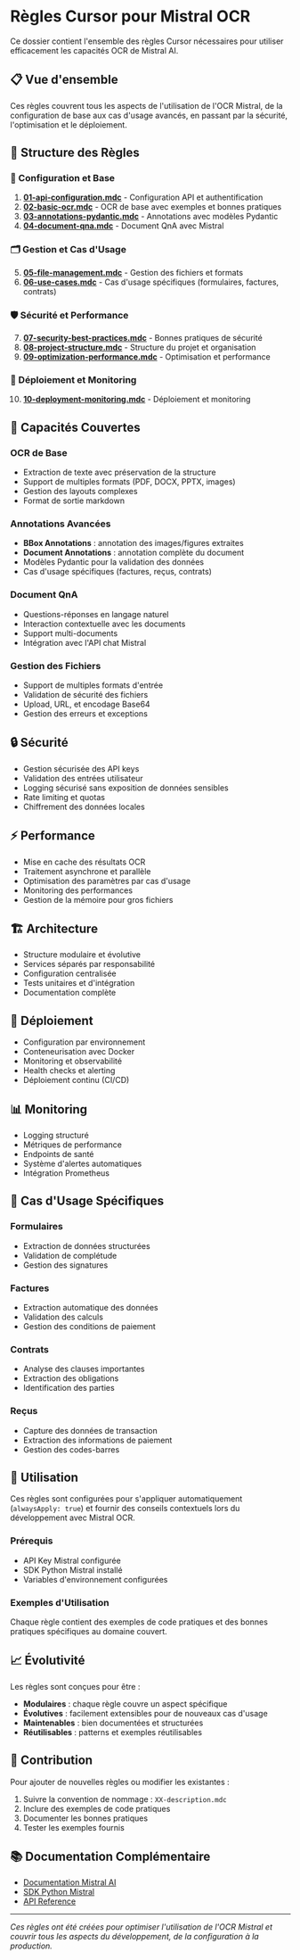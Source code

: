 # Règles Cursor pour Mistral OCR

Ce dossier contient l'ensemble des règles Cursor nécessaires pour utiliser efficacement les capacités OCR de Mistral AI.

## 📋 Vue d'ensemble

Ces règles couvrent tous les aspects de l'utilisation de l'OCR Mistral, de la configuration de base aux cas d'usage avancés, en passant par la sécurité, l'optimisation et le déploiement.

## 📁 Structure des Règles

### 🔧 Configuration et Base
1. **[01-api-configuration.mdc](01-api-configuration.mdc)** - Configuration API et authentification
2. **[02-basic-ocr.mdc](02-basic-ocr.mdc)** - OCR de base avec exemples et bonnes pratiques
3. **[03-annotations-pydantic.mdc](03-annotations-pydantic.mdc)** - Annotations avec modèles Pydantic
4. **[04-document-qna.mdc](04-document-qna.mdc)** - Document QnA avec Mistral

### 🗂️ Gestion et Cas d'Usage
5. **[05-file-management.mdc](05-file-management.mdc)** - Gestion des fichiers et formats
6. **[06-use-cases.mdc](06-use-cases.mdc)** - Cas d'usage spécifiques (formulaires, factures, contrats)

### 🛡️ Sécurité et Performance
7. **[07-security-best-practices.mdc](07-security-best-practices.mdc)** - Bonnes pratiques de sécurité
8. **[08-project-structure.mdc](08-project-structure.mdc)** - Structure du projet et organisation
9. **[09-optimization-performance.mdc](09-optimization-performance.mdc)** - Optimisation et performance

### 🚀 Déploiement et Monitoring
10. **[10-deployment-monitoring.mdc](10-deployment-monitoring.mdc)** - Déploiement et monitoring

## 🎯 Capacités Couvertes

### OCR de Base
- Extraction de texte avec préservation de la structure
- Support de multiples formats (PDF, DOCX, PPTX, images)
- Gestion des layouts complexes
- Format de sortie markdown

### Annotations Avancées
- **BBox Annotations** : annotation des images/figures extraites
- **Document Annotations** : annotation complète du document
- Modèles Pydantic pour la validation des données
- Cas d'usage spécifiques (factures, reçus, contrats)

### Document QnA
- Questions-réponses en langage naturel
- Interaction contextuelle avec les documents
- Support multi-documents
- Intégration avec l'API chat Mistral

### Gestion des Fichiers
- Support de multiples formats d'entrée
- Validation de sécurité des fichiers
- Upload, URL, et encodage Base64
- Gestion des erreurs et exceptions

## 🔒 Sécurité

- Gestion sécurisée des API keys
- Validation des entrées utilisateur
- Logging sécurisé sans exposition de données sensibles
- Rate limiting et quotas
- Chiffrement des données locales

## ⚡ Performance

- Mise en cache des résultats OCR
- Traitement asynchrone et parallèle
- Optimisation des paramètres par cas d'usage
- Monitoring des performances
- Gestion de la mémoire pour gros fichiers

## 🏗️ Architecture

- Structure modulaire et évolutive
- Services séparés par responsabilité
- Configuration centralisée
- Tests unitaires et d'intégration
- Documentation complète

## 🚀 Déploiement

- Configuration par environnement
- Conteneurisation avec Docker
- Monitoring et observabilité
- Health checks et alerting
- Déploiement continu (CI/CD)

## 📊 Monitoring

- Logging structuré
- Métriques de performance
- Endpoints de santé
- Système d'alertes automatiques
- Intégration Prometheus

## 🎯 Cas d'Usage Spécifiques

### Formulaires
- Extraction de données structurées
- Validation de complétude
- Gestion des signatures

### Factures
- Extraction automatique des données
- Validation des calculs
- Gestion des conditions de paiement

### Contrats
- Analyse des clauses importantes
- Extraction des obligations
- Identification des parties

### Reçus
- Capture des données de transaction
- Extraction des informations de paiement
- Gestion des codes-barres

## 🔧 Utilisation

Ces règles sont configurées pour s'appliquer automatiquement (`alwaysApply: true`) et fournir des conseils contextuels lors du développement avec Mistral OCR.

### Prérequis
- API Key Mistral configurée
- SDK Python Mistral installé
- Variables d'environnement configurées

### Exemples d'Utilisation
Chaque règle contient des exemples de code pratiques et des bonnes pratiques spécifiques au domaine couvert.

## 📈 Évolutivité

Les règles sont conçues pour être :
- **Modulaires** : chaque règle couvre un aspect spécifique
- **Évolutives** : facilement extensibles pour de nouveaux cas d'usage
- **Maintenables** : bien documentées et structurées
- **Réutilisables** : patterns et exemples réutilisables

## 🤝 Contribution

Pour ajouter de nouvelles règles ou modifier les existantes :
1. Suivre la convention de nommage : `XX-description.mdc`
2. Inclure des exemples de code pratiques
3. Documenter les bonnes pratiques
4. Tester les exemples fournis

## 📚 Documentation Complémentaire

- [Documentation Mistral AI](https://docs.mistral.ai/)
- [SDK Python Mistral](https://github.com/mistralai/mistralai-python)
- [API Reference](https://docs.mistral.ai/api/)

---

*Ces règles ont été créées pour optimiser l'utilisation de l'OCR Mistral et couvrir tous les aspects du développement, de la configuration à la production.* 